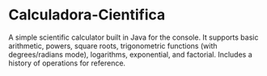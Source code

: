 # Calculadora-Cientifica
A simple scientific calculator built in Java for the console.   It supports basic arithmetic, powers, square roots, trigonometric functions (with degrees/radians mode), logarithms, exponential, and factorial.   Includes a history of operations for reference.
